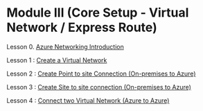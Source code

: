 # Module III (Core Setup - Virtual Network / Express Route)

Lesson 0. [Azure Networking Introduction](https://github.com/abhishekanand/AzureLearning/blob/master/Module%20III/L0-NetworkIntro.md)

Lesson 1 : [Create a Virtual Network](https://github.com/abhishekanand/AzureLearning/blob/master/Module%20III/L1-CreateVirtualNetwork.md)

Lesson 2 : [Create Point to site Connection (On-premises to Azure)](https://github.com/abhishekanand/AzureLearning/blob/master/Module%20III/L2-Point2Site.md)

Lesson 3 : [Create Site to site connection (On-premises to Azure)](https://github.com/abhishekanand/AzureLearning/blob/master/Module%20III/L3-Site2SiteAuzreonPremise.md)

Lesson 4 : [Connect two Virtual Network (Azure to Azure)](https://github.com/abhishekanand/AzureLearning/blob/master/Module%20III/L4-Site2Site2Vnets.md)
